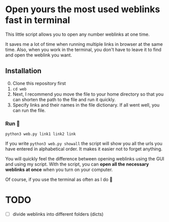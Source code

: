 # Open yours the most used weblinks fast in terminal
This little script allows you to open any number weblinks at one time.

It saves me a lot of time when running multiple links in browser at the same time. Also, when you work in the terminal, you
don't have to leave it to find and open the weblink you want.

## Installation
0. Clone this repository first
1. `cd web`
2. Next, I recommend you move the file to your home directory so that you can shorten the path to the file and run it quickly.
3. Specify links and their names in the file dictionary.
If all went well, you can run the file.

### Run 🚀
`python3 web.py link1 link2 link`

If you write `python3 web.py showall` the script will show you all the urls you have entered in alphabetical order.
It makes it easier not to forget anything.

You will quickly feel the difference between opening weblinks using the GUI and using my script. With the script,
you can **open all the necessary weblinks at once** when you turn on your computer.

Of course, if you use the terminal as often as I do 🙂

# TODO 
- [ ] divide weblinks into different folders (dicts)

